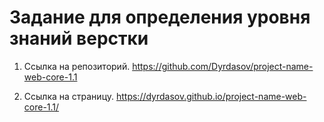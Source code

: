 # Задание для определения уровня знаний верстки

1) Ссылка на репозиторий.
https://github.com/Dyrdasov/project-name-web-core-1.1

2) Ссылка на страницу.
https://dyrdasov.github.io/project-name-web-core-1.1/
